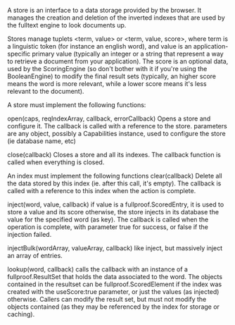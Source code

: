 A store is an interface to a data storage provided by the browser. It manages the creation and deletion of the inverted indexes that
are used by the fulltext engine to look documents up.

Stores manage tuplets <term, value> or <term, value, score>, where term is a linguistic token (for instance an english word), 
and value is an application-specific primary value (typically an integer or a string that represent a way to retrieve a
document from your application). The score is an optional data, used by the ScoringEngine (so don't bother with it if you're using
the BooleanEngine) to modify the final result sets (typically, an higher score means the word is more relevant, while a lower score means
it's less relevant to the document).

A store must implement the following functions:

open(caps, reqIndexArray, callback, errorCallback)
Opens a store and configure it. The callback is called with a reference to the store.
parameters are any object, possibly a Capabilities instance, used to configure the store (ie database name, etc)

close(callback)
Closes a store and all its indexes. The callback function is called when everything is closed.


An index must implement the following functions
clear(callback)
Delete all the data stored by this index (ie. after this call, it's empty).
The callback is called with a reference to this index when the action is complete.

inject(word, value, callback)
if value is a fullproof.ScoredEntry, it is used to store a value and its score
otherwise, the store injects in its database the value for the specified word (as key).
The callback is called when the operation is complete, with parameter true for success, or false if the
injection failed. 

injectBulk(wordArray, valueArray, callback)
like inject, but massively inject an array of entries. 

lookup(word, callback)
calls the callback with an instance of a fullproof.ResultSet that holds the data associated to the word.
The objects contained in the resultset can be fullproof.ScoredElement if the index was created with the
useScore:true parameter, or just the values (as injected) otherwise.
Callers can modify the result set, but must not modify the objects contained (as they may be referenced by
the index for storage or caching).

